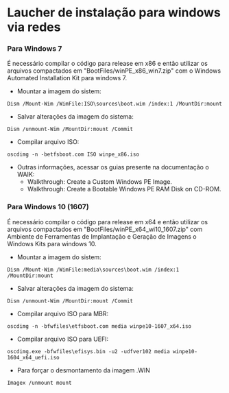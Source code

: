 ﻿# Laucher de instalação para windows via redes


### Para Windows 7
É necessário compilar o código para release em x86 e então utilizar os arquivos compactados em "BootFiles/winPE_x86_win7.zip" com o Windows Automated Installation Kit para windows 7.



 - Mountar a imagem do sistem:
```
Dism /Mount-Wim /WimFile:ISO\sources\boot.wim /index:1 /MountDir:mount

```

 - Salvar alterações da imagem do sistema:

```
Dism /unmount-Wim /MountDir:mount /Commit

```

 - Compilar arquivo ISO:
```
oscdimg -n -betfsboot.com ISO winpe_x86.iso
```

 - Outras informações, acessar os guias presente na documentação o WAIK:
    * Walkthrough: Create a Custom Windows PE Image.
    * Walkthrough: Create a Bootable Windows PE RAM Disk on CD-ROM.


### Para Windows 10 (1607)
É necessário compilar o código para release em x64 e então utilizar os arquivos compactados em "BootFiles/winPE_x64_wi10_1607.zip" com Ambiente de Ferramentas de Implantação e Geração de Imagens o Windows Kits para windows 10.



 - Mountar a imagem do sistem:
```
Dism /Mount-Wim /WimFile:media\sources\boot.wim /index:1 /MountDir:mount

```

 - Salvar alterações da imagem do sistema:

```
Dism /unmount-Wim /MountDir:mount /Commit

```

 - Compilar arquivo ISO para MBR:
```
oscdimg -n -bfwfiles\etfsboot.com media winpe10-1607_x64.iso
```

 - Compilar arquivo ISO para UEFI:
```
oscdimg.exe -bfwfiles\efisys.bin -u2 -udfver102 media winpe10-1604_x64_uefi.iso
```

 - Para forçar o desmontamento da imagem .WIN
```
Imagex /unmount mount
```